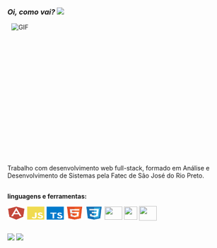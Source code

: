 ### *Oi, como vai?* <img src="https://media.giphy.com/media/hvRJCLFzcasrR4ia7z/giphy.gif" width="25px">

<img align="right" alt="GIF" src="https://media4.giphy.com/media/h8sVibFE0NChi/giphy.gif" width="495" height="320" />
  
  Trabalho com desenvolvimento web full-stack,
  formado em Análise e Desenvolvimento de Sistemas
  pela Fatec de São José do Rio Preto.
    

  ##
  
   **linguagens e ferramentas:**  
 
 <div>
  <img align="center" height="30" width="40" src="https://raw.githubusercontent.com/devicons/devicon/master/icons/angularjs/angularjs-plain.svg">
  <img align="center" height="30" width="40" src="https://raw.githubusercontent.com/devicons/devicon/master/icons/javascript/javascript-plain.svg">
  <img align="center" height="30" width="40" src="https://raw.githubusercontent.com/devicons/devicon/master/icons/typescript/typescript-plain.svg">
  <img align="center"  height="30" width="40" src="https://raw.githubusercontent.com/devicons/devicon/master/icons/html5/html5-original.svg">
  <img align="center" height="30" width="40" src="https://raw.githubusercontent.com/devicons/devicon/master/icons/css3/css3-original.svg">
  <img align="center" height="30" width="40" src="https://raw.githubusercontent.com/xtenzQ/xtenzQ/87c7aedcc867b3745e43333c8041f783e01b0b42/icons/bootstrap.svg">
  <img align="center" height="30" width="30" src="https://user-images.githubusercontent.com/58775986/144545749-9463218e-83aa-4c75-b3b6-3471023a1312.png">
  
  <img align="center" height="33" width="40" src="https://raw.githubusercontent.com/xtenzQ/xtenzQ/87c7aedcc867b3745e43333c8041f783e01b0b42/icons/c-sharp-solid.svg">
    
</div>
  
  ##
 <div align="left">
  <a href = "mailto: math.fmartinssp@gmail.com"><img src="https://img.shields.io/badge/-Gmail-%23EA4335?style=for-the-badge&logo=gmail&logoColor=white" target="_blank"></a>
  <a href="https://www.linkedin.com/in/matheus-ferreira-martins-42b116217" target="_blank"><img src="https://img.shields.io/badge/-LinkedIn-%230077B5?style=for-the-badge&logo=linkedin&logoColor=white" target="_blank"></a>
   
</div>
  

